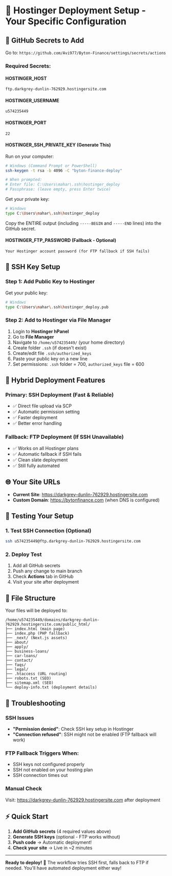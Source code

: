 # 🚀 Hostinger Deployment Setup - Your Specific Configuration

## 🔑 **GitHub Secrets to Add**

Go to: `https://github.com/Avi977/Byton-Finance/settings/secrets/actions`

### Required Secrets:

#### **HOSTINGER_HOST**
```
ftp.darkgrey-dunlin-762929.hostingersite.com
```

#### **HOSTINGER_USERNAME**
```
u574235449
```

#### **HOSTINGER_PORT**
```
22
```

#### **HOSTINGER_SSH_PRIVATE_KEY** (Generate This)
Run on your computer:
```bash
# Windows (Command Prompt or PowerShell)
ssh-keygen -t rsa -b 4096 -C "byton-finance-deploy"

# When prompted:
# Enter file: C:\Users\mahar\.ssh\hostinger_deploy
# Passphrase: (leave empty, press Enter twice)
```

Get your private key:
```bash
# Windows
type C:\Users\mahar\.ssh\hostinger_deploy
```

Copy the ENTIRE output (including `-----BEGIN` and `-----END` lines) into the GitHub secret.

#### **HOSTINGER_FTP_PASSWORD** (Fallback - Optional)
```
Your Hostinger account password (for FTP fallback if SSH fails)
```

## 🔐 **SSH Key Setup**

### Step 1: Add Public Key to Hostinger

Get your public key:
```bash
# Windows
type C:\Users\mahar\.ssh\hostinger_deploy.pub
```

### Step 2: Add to Hostinger via File Manager
1. Login to **Hostinger hPanel**
2. Go to **File Manager**
3. Navigate to `/home/u574235449/` (your home directory)
4. Create folder `.ssh` (if doesn't exist)
5. Create/edit file `.ssh/authorized_keys`
6. Paste your public key on a new line
7. Set permissions: `.ssh` folder = 700, `authorized_keys` file = 600

## 🎯 **Hybrid Deployment Features**

### Primary: SSH Deployment (Fast & Reliable)
- ✅ Direct file upload via SCP
- ✅ Automatic permission setting
- ✅ Faster deployment
- ✅ Better error handling

### Fallback: FTP Deployment (If SSH Unavailable)
- ✅ Works on all Hostinger plans
- ✅ Automatic fallback if SSH fails
- ✅ Clean slate deployment
- ✅ Still fully automated

## 🌐 **Your Site URLs**

- **Current Site**: https://darkgrey-dunlin-762929.hostingersite.com
- **Custom Domain**: https://bytonfinance.com (when DNS is configured)

## 🧪 **Testing Your Setup**

### 1. Test SSH Connection (Optional)
```bash
ssh u574235449@ftp.darkgrey-dunlin-762929.hostingersite.com
```

### 2. Deploy Test
1. Add all GitHub secrets
2. Push any change to main branch
3. Check **Actions** tab in GitHub
4. Visit your site after deployment

## 📁 **File Structure**
Your files will be deployed to:
```
/home/u574235449/domains/darkgrey-dunlin-762929.hostingersite.com/public_html/
├── index.html (main page)
├── index.php (PHP fallback)
├── _next/ (Next.js assets)
├── about/
├── apply/
├── business-loans/
├── car-loans/
├── contact/
├── faqs/
├── legal/
├── .htaccess (URL routing)
├── robots.txt (SEO)
├── sitemap.xml (SEO)
└── deploy-info.txt (deployment details)
```

## 🔧 **Troubleshooting**

### SSH Issues
- **"Permission denied"**: Check SSH key setup in Hostinger
- **"Connection refused"**: SSH might not be enabled (FTP fallback will work)

### FTP Fallback Triggers When:
- SSH keys not configured properly
- SSH not enabled on your hosting plan
- SSH connection times out

### Manual Check
Visit: https://darkgrey-dunlin-762929.hostingersite.com after deployment

## ⚡ **Quick Start**

1. **Add GitHub secrets** (4 required values above)
2. **Generate SSH keys** (optional - FTP works without)
3. **Push code** → Automatic deployment!
4. **Check your site** → Live in ~2 minutes

---

**Ready to deploy!** 🎉 The workflow tries SSH first, falls back to FTP if needed. You'll have automated deployment either way!
